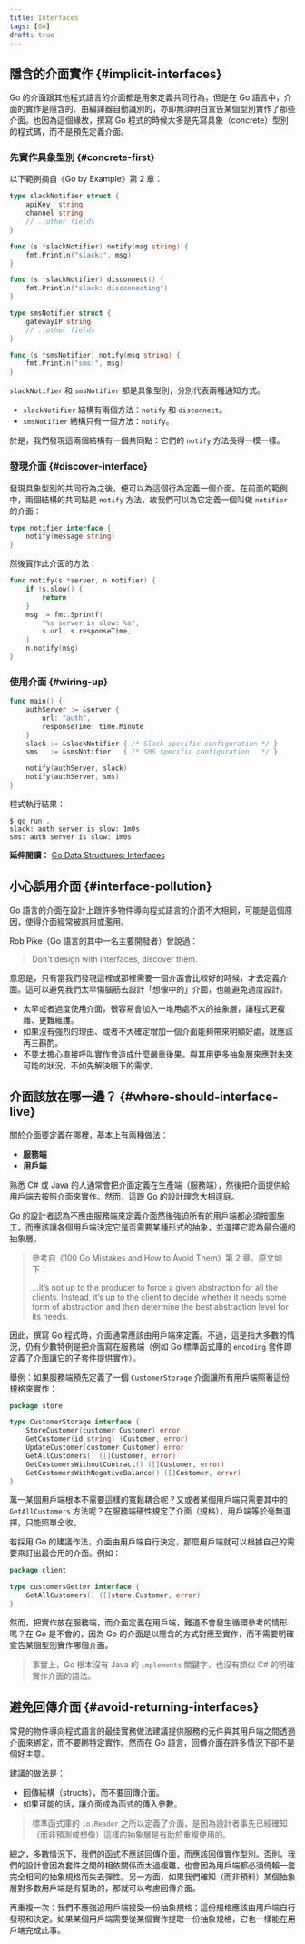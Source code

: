 ```yaml
---
title: Interfaces
tags: [Go]
draft: true
---
```


## 隱含的介面實作 {#implicit-interfaces}

Go 的介面跟其他程式語言的介面都是用來定義共同行為，但是在 Go 語言中，介面的實作是隱含的、由編譯器自動識別的，亦即無須明白宣告某個型別實作了那些介面。也因為這個緣故，撰寫 Go 程式的時候大多是先寫具象（concrete）型別的程式碼，而不是預先定義介面。

### 先實作具象型別 {#concrete-first}

以下範例摘自《Go by Example》第 2 章：

```go
type slackNotifier struct {           
    apiKey  string
    channel string
    // ..other fields
}

func (s *slackNotifier) notify(msg string) {   
    fmt.Println("slack:", msg)
}

func (s *slackNotifier) disconnect() {
    fmt.Println("slack: disconnecting")
}

type smsNotifier struct {
    gatewayIP string
    // ..other fields
}

func (s *smsNotifier) notify(msg string) {       
    fmt.Println("sms:", msg)
}
```

`slackNotifier` 和 `smsNotifier` 都是具象型別，分別代表兩種通知方式。

- `slackNotifier` 結構有兩個方法：`notify` 和 `disconnect`。
- `smsNotifier` 結構只有一個方法：`notify`。

於是，我們發現這兩個結構有一個共同點：它們的 `notify` 方法長得一模一樣。

### 發現介面 {#discover-interface}

發現具象型別的共同行為之後，便可以為這個行為定義一個介面。在前面的範例中，兩個結構的共同點是 `notify` 方法，故我們可以為它定義一個叫做 `notifier` 的介面：

```go
type notifier interface {
    notify(message string)   
}
```

然後實作此介面的方法：

```go
func notify(s *server, n notifier) {   
    if !s.slow() {
        return
    }
    msg := fmt.Sprintf(
        "%s server is slow: %s",       
        s.url, s.responseTime,
    )
    n.notify(msg)               
}
```

### 使用介面 {#wiring-up}

```go
func main() {
    authServer := &server {
        url: "auth",
        responseTime: time.Minute
    }
    slack := &slackNotifier { /* Slack specific configuration */ }
    sms   := &smsNotifier   { /* SMS specific configuration   */ }

    notify(authServer, slack)
    notify(authServer, sms)
}
```

程式執行結果：

```text
$ go run .
slack: auth server is slow: 1m0s
sms: auth server is slow: 1m0s
```

**延伸閱讀：** [Go Data Structures: Interfaces](https://research.swtch.com/interfaces)

## 小心誤用介面 {#interface-pollution}

Go 語言的介面在設計上跟許多物件導向程式語言的介面不大相同，可能是這個原因，使得介面經常被誤用或濫用。

Rob Pike（Go 語言的其中一名主要開發者）曾說過：

> Don't design with interfaces, discover them.

意思是，只有當我們發現這裡或那裡需要一個介面會比較好的時候，才去定義介面。這可以避免我們太早傷腦筋去設計「想像中的」介面，也能避免過度設計。

- 太早或者過度使用介面，很容易會加入一堆用處不大的抽象層，讓程式更複雜、更難維護。
- 如果沒有強烈的理由、或者不大確定增加一個介面能夠帶來明顯好處，就應該再三斟酌。
- 不要太擔心直接呼叫實作會造成什麼嚴重後果。與其用更多抽象層來應對未來可能的狀況，不如先解決眼下的需求。

## 介面該放在哪一邊？ {#where-should-interface-live}

關於介面要定義在哪裡，基本上有兩種做法：

- **服務端**
- **用戶端**

熟悉 C# 或 Java 的人通常會把介面定義在生產端（服務端），然後把介面提供給用戶端去按照介面來實作。然而，這跟 Go 的設計理念大相逕庭。

Go 的設計者認為不應由服務端來定義介面然後強迫所有的用戶端都必須按圖施工，而應該讓各個用戶端決定它是否需要某種形式的抽象，並選擇它認為最合適的抽象層。

> 參考自《100 Go Mistakes and How to Avoid Them》第 2 章。原文如下：
>
> ...it’s not up to the producer to force a given abstraction for all the clients. Instead, it’s up to the client to decide whether it needs some form of abstraction and then determine the best abstraction level for its needs.

因此，撰寫 Go 程式時，介面通常應該由用戶端來定義。不過，這是指大多數的情況，仍有少數特例是把介面寫在服務端（例如 Go 標準函式庫的 `encoding` 套件即定義了介面讓它的子套件提供實作）。

舉例：如果服務端預先定義了一個 `CustomerStorage` 介面讓所有用戶端照著這份規格來實作：

```go
package store

type CustomerStorage interface {
    StoreCustomer(customer Customer) error
    GetCustomer(id string) (Customer, error)
    UpdateCustomer(customer Customer) error
    GetAllCustomers() ([]Customer, error)
    GetCustomersWithoutContract() ([]Customer, error)
    GetCustomersWithNegativeBalance() ([]Customer, error)
}
```

萬一某個用戶端根本不需要這樣的寬鬆耦合呢？又或者某個用戶端只需要其中的 `GetAllCustomers` 方法呢？在服務端硬性規定了介面（規格），用戶端等於毫無選擇，只能照單全收。

若採用 Go 的建議作法，介面由用戶端自行決定，那麼用戶端就可以根據自己的需要來訂出最合用的介面。例如：

```go
package client

type customersGetter interface {
    GetAllCustomers() ([]store.Customer, error)
}
```

然而，把實作放在服務端，而介面定義在用戶端，難道不會發生循環參考的情形嗎？在 Go 是不會的，因為 Go 的介面是以隱含的方式對應至實作，而不需要明確宣告某個型別實作哪個介面。

> 事實上，Go 根本沒有 Java 的 `implements` 關鍵字，也沒有類似 C# 的明確實作介面的語法。

## 避免回傳介面 {#avoid-returning-interfaces}

常見的物件導向程式語言的最佳實務做法建議提供服務的元件與其用戶端之間透過介面來綁定，而不要綁特定實作。然而在 Go 語言，回傳介面在許多情況下卻不是個好主意。

建議的做法是：

- 回傳結構（structs），而不要回傳介面。
- 如果可能的話，讓介面成為函式的傳入參數。

> 標準函式庫的 `io.Reader` 之所以定義了介面，是因為設計者事先已經確知（而非預測或想像）這樣的抽象層是有助於重複使用的。

總之，多數情況下，我們的函式不應該回傳介面，而應該回傳實作型別。否則，我們的設計會因為套件之間的相依關係而太過複雜，也會因為用戶端都必須倚賴一套完全相同的抽象規格而失去彈性。另一方面，如果我們確知（而非預料）某個抽象層對多數用戶端是有幫助的，那就可以考慮回傳介面。

再重複一次：我們不應強迫用戶端接受一份抽象規格；這份規格應該由用戶端自行發現和決定。如果某個用戶端需要從某個實作提取一份抽象規格，它也一樣能在用戶端完成此事。

